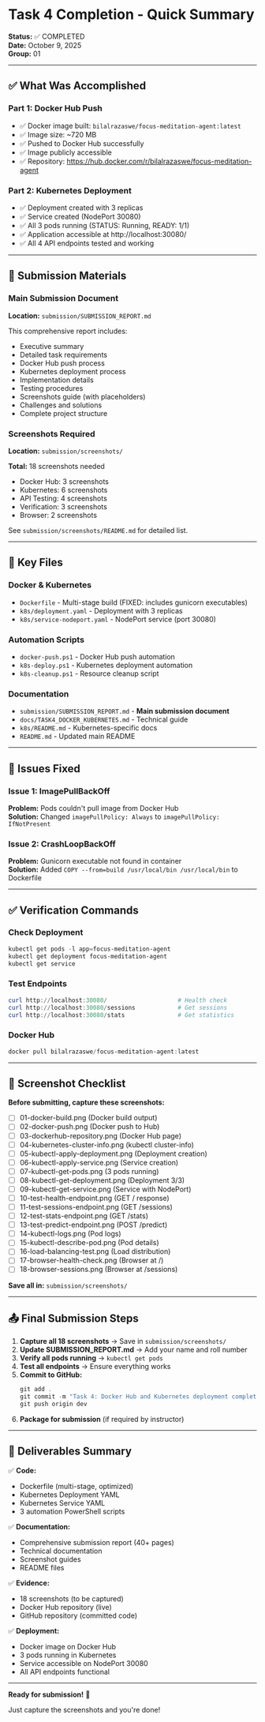 # Task 4 Completion - Quick Summary

**Status:** ✅ COMPLETED  
**Date:** October 9, 2025  
**Group:** 01

---

## ✅ What Was Accomplished

### Part 1: Docker Hub Push
- ✅ Docker image built: `bilalrazaswe/focus-meditation-agent:latest`
- ✅ Image size: ~720 MB
- ✅ Pushed to Docker Hub successfully
- ✅ Image publicly accessible
- ✅ Repository: https://hub.docker.com/r/bilalrazaswe/focus-meditation-agent

### Part 2: Kubernetes Deployment
- ✅ Deployment created with 3 replicas
- ✅ Service created (NodePort 30080)
- ✅ All 3 pods running (STATUS: Running, READY: 1/1)
- ✅ Application accessible at http://localhost:30080/
- ✅ All 4 API endpoints tested and working

---

## 📁 Submission Materials

### Main Submission Document
**Location:** `submission/SUBMISSION_REPORT.md`

This comprehensive report includes:
- Executive summary
- Detailed task requirements
- Docker Hub push process
- Kubernetes deployment process
- Implementation details
- Testing procedures
- Screenshots guide (with placeholders)
- Challenges and solutions
- Complete project structure

### Screenshots Required
**Location:** `submission/screenshots/`

**Total:** 18 screenshots needed
- Docker Hub: 3 screenshots
- Kubernetes: 6 screenshots
- API Testing: 4 screenshots
- Verification: 3 screenshots
- Browser: 2 screenshots

See `submission/screenshots/README.md` for detailed list.

---

## 🔧 Key Files

### Docker & Kubernetes
- `Dockerfile` - Multi-stage build (FIXED: includes gunicorn executables)
- `k8s/deployment.yaml` - Deployment with 3 replicas
- `k8s/service-nodeport.yaml` - NodePort service (port 30080)

### Automation Scripts
- `docker-push.ps1` - Docker Hub push automation
- `k8s-deploy.ps1` - Kubernetes deployment automation
- `k8s-cleanup.ps1` - Resource cleanup script

### Documentation
- `submission/SUBMISSION_REPORT.md` - **Main submission document**
- `docs/TASK4_DOCKER_KUBERNETES.md` - Technical guide
- `k8s/README.md` - Kubernetes-specific docs
- `README.md` - Updated main README

---

## 🐛 Issues Fixed

### Issue 1: ImagePullBackOff
**Problem:** Pods couldn't pull image from Docker Hub  
**Solution:** Changed `imagePullPolicy: Always` to `imagePullPolicy: IfNotPresent`

### Issue 2: CrashLoopBackOff  
**Problem:** Gunicorn executable not found in container  
**Solution:** Added `COPY --from=build /usr/local/bin /usr/local/bin` to Dockerfile

---

## ✅ Verification Commands

### Check Deployment
```powershell
kubectl get pods -l app=focus-meditation-agent
kubectl get deployment focus-meditation-agent
kubectl get service
```

### Test Endpoints
```powershell
curl http://localhost:30080/                    # Health check
curl http://localhost:30080/sessions            # Get sessions
curl http://localhost:30080/stats               # Get statistics
```

### Docker Hub
```powershell
docker pull bilalrazaswe/focus-meditation-agent:latest
```

---

## 📸 Screenshot Checklist

**Before submitting, capture these screenshots:**

- [ ] 01-docker-build.png (Docker build output)
- [ ] 02-docker-push.png (Docker push to Hub)
- [ ] 03-dockerhub-repository.png (Docker Hub page)
- [ ] 04-kubernetes-cluster-info.png (kubectl cluster-info)
- [ ] 05-kubectl-apply-deployment.png (Deployment creation)
- [ ] 06-kubectl-apply-service.png (Service creation)
- [ ] 07-kubectl-get-pods.png (3 pods running)
- [ ] 08-kubectl-get-deployment.png (Deployment 3/3)
- [ ] 09-kubectl-get-service.png (Service with NodePort)
- [ ] 10-test-health-endpoint.png (GET / response)
- [ ] 11-test-sessions-endpoint.png (GET /sessions)
- [ ] 12-test-stats-endpoint.png (GET /stats)
- [ ] 13-test-predict-endpoint.png (POST /predict)
- [ ] 14-kubectl-logs.png (Pod logs)
- [ ] 15-kubectl-describe-pod.png (Pod details)
- [ ] 16-load-balancing-test.png (Load distribution)
- [ ] 17-browser-health-check.png (Browser at /)
- [ ] 18-browser-sessions.png (Browser at /sessions)

**Save all in:** `submission/screenshots/`

---

## 📤 Final Submission Steps

1. **Capture all 18 screenshots** → Save in `submission/screenshots/`
2. **Update SUBMISSION_REPORT.md** → Add your name and roll number
3. **Verify all pods running** → `kubectl get pods`
4. **Test all endpoints** → Ensure everything works
5. **Commit to GitHub:**
   ```powershell
   git add .
   git commit -m "Task 4: Docker Hub and Kubernetes deployment complete"
   git push origin dev
   ```
6. **Package for submission** (if required by instructor)

---

## 🎯 Deliverables Summary

✅ **Code:**
- Dockerfile (multi-stage, optimized)
- Kubernetes Deployment YAML
- Kubernetes Service YAML
- 3 automation PowerShell scripts

✅ **Documentation:**
- Comprehensive submission report (40+ pages)
- Technical documentation
- Screenshot guides
- README files

✅ **Evidence:**
- 18 screenshots (to be captured)
- Docker Hub repository (live)
- GitHub repository (committed code)

✅ **Deployment:**
- Docker image on Docker Hub
- 3 pods running in Kubernetes
- Service accessible on NodePort 30080
- All API endpoints functional

---

**Ready for submission!** 🎉

Just capture the screenshots and you're done!

